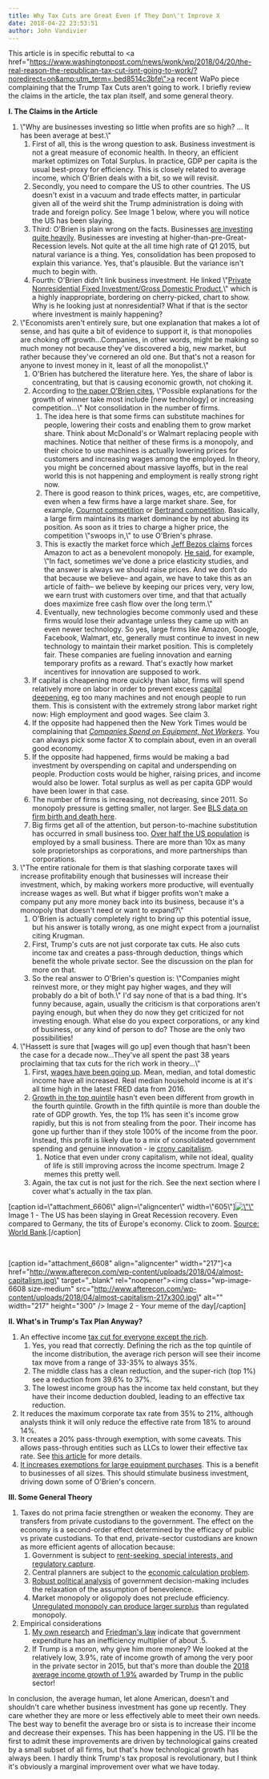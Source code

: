 ```yaml
---
title: Why Tax Cuts are Great Even if They Don\'t Improve X
date: 2018-04-22 23:53:51
author: John Vandivier
---
```




This article is in specific rebuttal to <a href=\"https://www.washingtonpost.com/news/wonk/wp/2018/04/20/the-real-reason-the-republican-tax-cut-isnt-going-to-work/?noredirect=on&amp;utm_term=.bed8514c3bfe\">a recent WaPo piece</a> complaining that the Trump Tax Cuts aren't going to work. I briefly review the claims in the article, the tax plan itself, and some general theory.

<strong>I. The Claims in the Article</strong>
<ol>
 	<li>\"Why are businesses investing so little when profits are so high? ... It has been average at best.\"
<ol>
 	<li>First of all, this is the wrong question to ask. Business investment is not a great measure of economic health. In theory, an efficient market optimizes on Total Surplus. In practice, GDP per capita is the usual best-proxy for efficiency. This is closely related to average income, which O'Brien deals with a bit, so we will revisit.</li>
 	<li>Secondly, you need to compare the US to other countries. The US doesn't exist in a vacuum and trade effects matter, in particular given all of the weird shit the Trump administration is doing with trade and foreign policy. See Image 1 below, where you will notice the US has been slaying.</li>
 	<li>Third: O'Brien is plain wrong on the facts. Businesses <a href=\"https://fred.stlouisfed.org/series/W790RC1Q027SBEA\">are investing quite heavily</a>. Businesses are investing at higher-than-pre-Great-Recession levels. Not quite at the all time high rate of Q1 2015, but natural variance is a thing. Yes, consolidation has been proposed to explain this variance. Yes, that's plausible. But the variance isn't much to begin with.</li>
 	<li>Fourth: O'Brien didn't link business investment. He linked \"<a href=\"https://fred.stlouisfed.org/graph/?g=jvx4\">Private Nonresidential Fixed Investment/Gross Domestic Product</a>,\" which is a highly inappropriate, bordering on cherry-picked, chart to show. Why is he looking just at nonresidential? What if that is the sector where investment is mainly happening?</li>
</ol>
</li>
 	<li>\"Economists aren't entirely sure, but one explanation that makes a lot of sense, and has quite a bit of evidence to support it, is that monopolies are choking off growth...Companies, in other words, might be making so much money not because they've discovered a big, new market, but rather because they've cornered an old one. But that's not a reason for anyone to invest money in it, least of all the monopolist.\"
<ol>
 	<li>O'Brien has butchered the literature here. Yes, the share of labor is concentrating, but that is causing economic growth, not choking it.</li>
 	<li>According to <a href=\"https://economics.mit.edu/files/12544\">the paper O'Brien cites</a>, \"Possible explanations for the growth of winner take most include [new technology] or increasing competition...\" Not consolidation in the number of firms.
<ol>
 	<li>The idea here is that some firms can substitute machines for people, lowering their costs and enabling them to grow market share. Think about McDonald's or Walmart replacing people with machines. Notice that neither of these firms is a monopoly, and their choice to use machines is actually lowering prices for customers and increasing wages among the employed. In theory, you might be concerned about massive layoffs, but in the real world this is not happening and employment is really strong right now.</li>
 	<li>There is good reason to think prices, wages, etc, are competitive, even when a few firms have a large market share. See, for example, <a href=\"https://en.wikipedia.org/w/index.php?title=Cournot_competition&amp;oldid=824499585\">Cournot competition</a> or <a href=\"https://en.wikipedia.org/w/index.php?title=Bertrand_competition&amp;oldid=833029809\">Bertrand competition</a>. Basically, a large firm maintains its market dominance by not abusing its position. As soon as it tries to charge a higher price, the competition \"swoops in,\" to use O'Brien's phrase.</li>
 	<li>This is exactly the market force which <a href=\"https://sellercentral.amazon.com/forums/t/did-you-know-what-jeff-bezos-thinks-about-prices/25151\">Jeff Bezos claims</a> forces Amazon to act as a benevolent monopoly. <a href=\"https://hbr.org/2013/01/jeff-bezos-on-leading-for-the\">He said</a>, for example, \"In fact, sometimes we’ve done a price elasticity studies, and the answer is always we should raise prices. And we don’t do that because we believe– and again, we have to take this as an article of faith– we believe by keeping our prices very, very low, we earn trust with customers over time, and that that actually does maximize free cash flow over the long term.\"</li>
 	<li>Eventually, new technologies become commonly used and these firms would lose their advantage unless they came up with an even newer technology. So yes, large firms like Amazon, Google, Facebook, Walmart, etc, generally must continue to invest in new technology to maintain their market position. This is completely fair. These companies are fueling innovation and earning temporary profits as a reward. That's exactly how market incentives for innovation are supposed to work.</li>
</ol>
</li>
 	<li>If capital is cheapening more quickly than labor, firms will spend relatively more on labor in order to prevent excess <a href=\"https://en.wikipedia.org/wiki/Capital_deepening\">capital deepening</a>, eg too many machines and not enough people to run them. This is consistent with the extremely strong labor market right now: High employment and good wages. See claim 3.</li>
 	<li>If the opposite had happened then the New York Times would be complaining that <a href=\"https://www.nytimes.com/2011/06/10/business/10capital.html\"><em>Companies Spend on Equipment, Not Workers</em></a>. You can always pick some factor X to complain about, even in an overall good economy.</li>
 	<li>If the opposite had happened, firms would be making a bad investment by overspending on capital and underspending on people. Production costs would be higher, raising prices, and income would also be lower. Total surplus as well as per capita GDP would have been lower in that case.</li>
 	<li>The number of firms is increasing, not decreasing, since 2011. So monopoly pressure is getting smaller, not larger. See <a href=\"https://www.bls.gov/bdm/entrepreneurship/entrepreneurship.htm\">BLS data on firm birth and death here</a>.</li>
 	<li>Big firms get all of the attention, but person-to-machine substitution has occurred in small business too. <a href=\"https://www.forbes.com/sites/jasonnazar/2013/09/09/16-surprising-statistics-about-small-businesses/#2fc37ff5ec88\">Over half the US population</a> is employed by a small business. There are more than 10x as many sole proprietorships as corporations, and more partnerships than corporations.</li>
</ol>
</li>
 	<li>\"The entire rationale for them is that slashing corporate taxes will increase profitability enough that businesses will increase their investment, which, by making workers more productive, will eventually increase wages as well. But what if bigger profits won't make a company put any more money back into its business, because it's a monopoly that doesn't need or want to expand?\"
<ol>
 	<li>O'Brien is actually completely right to bring up this potential issue, but his answer is totally wrong, as one might expect from a journalist citing Krugman.</li>
 	<li>First, Trump's cuts are not just corporate tax cuts. He also cuts income tax and creates a pass-through deduction, things which benefit the whole private sector. See the discussion on the plan for more on that.</li>
 	<li>So the real answer to O'Brien's question is: \"Companies might reinvest more, or they might pay higher wages, and they will probably do a bit of both.\" I'd say none of that is a bad thing. It's funny because, again, usually the criticism is that corporations aren't paying enough, but when they do now they get criticized for not investing enough. What else do you expect corporations, or any kind of business, or any kind of person to do? Those are the only two possibilities!</li>
</ol>
</li>
 	<li>\"Hassett is sure that [wages will go up] even though that hasn't been the case for a decade now...They've all spent the past 38 years proclaiming that tax cuts for the rich work in theory...\"
<ol>
 	<li>First, <a href=\"https://fred.stlouisfed.org/series/MEHOINUSA672N\">wages have been going up</a>. Mean, median, and total domestic income have all increased. Real median household income is at it's all time high in the latest FRED data from 2016.</li>
 	<li><a href=\"https://www.advisorperspectives.com/dshort/updates/2017/09/19/u-s-household-incomes-a-50-year-perspective\">Growth in the top quintile</a> hasn't even been different from growth in the fourth quintile. Growth in the fifth quintile is more than double the rate of GDP growth. Yes, the top 1% has seen it's income grow rapidly, but this is not from stealing from the poor. Their income has gone up further than if they stole 100% of the income from the poor. Instead, this profit is likely due to a mix of consolidated government spending and genuine innovation - ie <a href=\"https://en.wikipedia.org/wiki/Crony_capitalism\">crony capitalism</a>.
<ol>
 	<li>Notice that even under crony capitalism, while not ideal, quality of life is still improving across the income spectrum. Image 2 memes this pretty well.</li>
</ol>
</li>
 	<li>Again, the tax cut is not just for the rich. See the next section where I cover what's actually in the tax plan.</li>
</ol>
</li>
</ol>
[caption id=\"attachment_6606\" align=\"aligncenter\" width=\"605\"]<a href=\"http://www.afterecon.com/wp-content/uploads/2018/04/gdp-per-capita.png\" target=\"_blank\" rel=\"noopener\"><img class=\"wp-image-6606 size-large\" src=\"http://www.afterecon.com/wp-content/uploads/2018/04/gdp-per-capita-1024x544.png\" alt=\"\" width=\"605\" height=\"321\" /></a> Image 1 - The US has been slaying in Great Recession recovery. Even compared to Germany, the tits of Europe's economy. Click to zoom. <a href=\"https://www.google.com/publicdata/explore?ds=d5bncppjof8f9_&amp;met_y=ny_gdp_pcap_cd&amp;hl=en&amp;dl=en#!ctype=l&amp;strail=false&amp;bcs=d&amp;nselm=h&amp;met_y=ny_gdp_pcap_cd&amp;scale_y=lin&amp;ind_y=false&amp;rdim=country&amp;idim=country:USA:CAN:MEX:GBR:DEU&amp;ifdim=country&amp;hl=en_US&amp;dl=en&amp;ind=false\">Source: World Bank</a>.[/caption]

&nbsp;

[caption id=\"attachment_6608\" align=\"aligncenter\" width=\"217\"]<a href=\"http://www.afterecon.com/wp-content/uploads/2018/04/almost-capitalism.jpg\" target=\"_blank\" rel=\"noopener\"><img class=\"wp-image-6608 size-medium\" src=\"http://www.afterecon.com/wp-content/uploads/2018/04/almost-capitalism-217x300.jpg\" alt=\"\" width=\"217\" height=\"300\" /></a> Image 2 - Your meme of the day[/caption]

<strong>II. What's in Trump's Tax Plan Anyway?</strong>
<ol>
 	<li>An effective income <a href=\"https://www.thebalance.com/trump-s-tax-plan-how-it-affects-you-4113968\">tax cut for everyone except the rich</a>.
<ol>
 	<li>Yes, you read that correctly. Defining the rich as the top quintile of the income distribution, the average rich person will see their income tax move from a range of 33-35% to always 35%.</li>
 	<li>The middle class has a clean reduction, and the super-rich (top 1%) see a reduction from 39.6% to 37%.</li>
 	<li>The lowest income group has the income tax held constant, but they have their income deduction doubled, leading to an effective tax reduction.</li>
</ol>
</li>
 	<li>It reduces the maximum corporate tax rate from 35% to 21%, although analysts think it will only reduce the effective rate from 18% to around 14%.</li>
 	<li>It creates a 20% pass-through exemption, with some caveats. This allows pass-through entities such as LLCs to lower their effective tax rate. See <a href=\"https://www.fundera.com/blog/trump-tax-plan\">this article</a> for more details.</li>
 	<li><a href=\"https://www.fundera.com/blog/trump-tax-plan\">It increases exemptions for large equipment purchases</a>. This is a benefit to businesses of all sizes. This should stimulate business investment, driving down some of O'Brien's concern.</li>
</ol>
<strong>III. Some General Theory</strong>
<ol>
 	<li>Taxes do not prima facie strengthen or weaken the economy. They are transfers from private custodians to the government. The effect on the economy is a second-order effect determined by the efficacy of public vs private custodians. To that end, private-sector custodians are known as more efficient agents of allocation because:
<ol>
 	<li>Government is subject to <a href=\"https://en.wikipedia.org/wiki/Public_choice#Special_interests\">rent-seeking, special interests, and regulatory capture</a>.</li>
 	<li>Central planners are subject to the <a href=\"https://en.wikipedia.org/wiki/Economic_calculation_problem\">economic calculation problem</a>.</li>
 	<li><a href=\"https://papers.ssrn.com/sol3/papers.cfm?abstract_id=869124\">Robust political analysis</a> of government decision-making includes the relaxation of the assumption of benevolence.</li>
 	<li>Market monopoly or oligopoly does not preclude efficiency. <a href=\"http://www.afterecon.com/economics-and-finance/price-discrimination-is-efficient/\">Unregulated monopoly can produce larger surplus</a> than regulated monopoly.</li>
</ol>
</li>
 	<li>Empirical considerations
<ol>
 	<li><a href=\"http://www.afterecon.com/economics-and-finance/the-triple-cost-of-government/\">My own research</a> and <a href=\"http://econlog.econlib.org/archives/2009/06/friedmans_law.html\">Friedman's law</a> indicate that government expenditure has an inefficiency multiplier of about .5.</li>
 	<li>If Trump is a moron, why give him more money? We looked at the relatively low, 3.9%, rate of income growth of among the very poor in the private sector in 2015, but that's more than double the <a href=\"https://federalnewsradio.com/your-money/2017/08/trump-sets-2018-pay-raise-for-federal-employees/\">2018 average income growth of 1.9%</a> awarded by Trump in the public sector!</li>
</ol>
</li>
</ol>
In conclusion, the average human, let alone American, doesn't and shouldn't care whether business investment has gone up recently. They care whether they are more or less effectively able to meet their own needs. The best way to benefit the average bro or sista is to increase their income and decrease their expenses. This has been happening in the US. I'll be the first to admit these improvements are driven by technological gains created by a small subset of all firms, but that's how technological growth has always been. I hardly think Trump's tax proposal is revolutionary, but I think it's obviously a marginal improvement over what we have today.